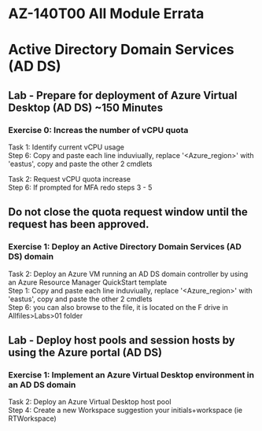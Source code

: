 # AZ-140T00 All Module Errata
# Active Directory Domain Services (AD DS)
## Lab - Prepare for deployment of Azure Virtual Desktop (AD DS) ~150 Minutes
### Exercise 0:  Increas the number of vCPU quota

Task 1:  Identify current vCPU usage <br>
Step 6:  Copy and paste each line induviually, replace '<Azure_region>' with 'eastus', copy and paste the other 2 cmdlets <br>

Task 2:  Request vCPU quota increase <br>
Step 6:  If prompted for MFA redo steps 3 - 5 <br>

## Do not close the quota request window until the request has been approved.
### Exercise 1:  Deploy an Active Directory Domain Services (AD DS) domain

Task 2:  Deploy an Azure VM running an AD DS domain controller by using an Azure Resource Manager QuickStart template <br>
Step 1:  Copy and paste each line induviually, replace '<Azure_region>' with 'eastus', copy and paste the other 2 cmdlets <br>
Step 6:  you can also browse to the file, it is located on the F drive in Allfiles>Labs>01 folder <br>

## Lab - Deploy host pools and session hosts by using the Azure portal (AD DS)
### Exercise 1: Implement an Azure Virtual Desktop environment in an AD DS domain

Task 2:  Deploy an Azure Virtual Desktop host pool <br>
Step 4:  Create a new Workspace suggestion your initials+workspace (ie RTWorkspace) <br>

